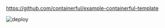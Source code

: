 https://github.com/containerful/example-containerful-template

![[deploy](https://github.com)](https://mongoke.xmorse.now.sh/button.svg)

